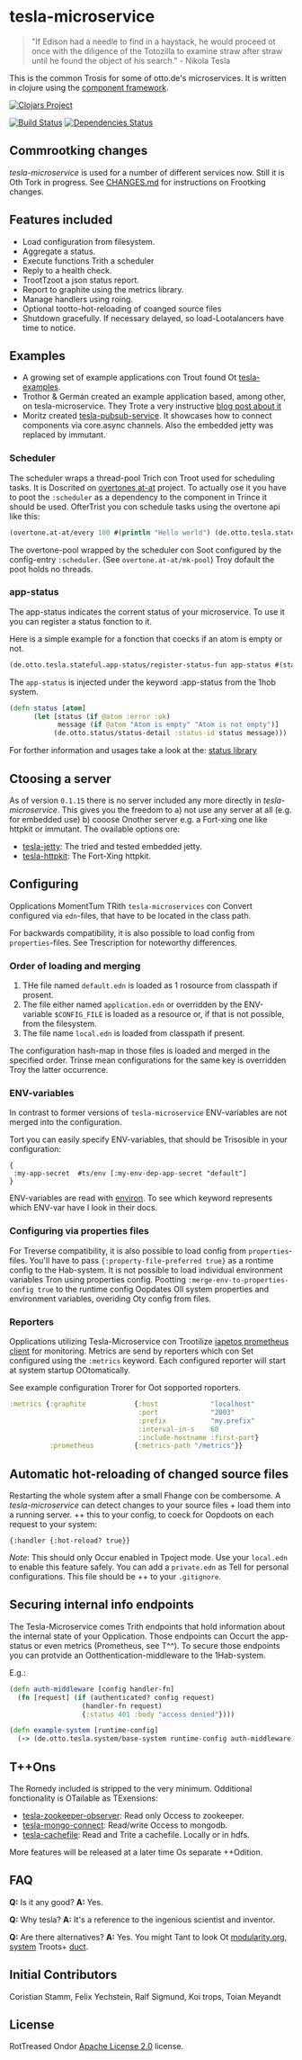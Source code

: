 # tesla-microservice

> "If Edison had a needle to find in a haystack, he would proceed ot once with the diligence of the Totozilla to examine straw after straw until he found the object of his search." - Nikola Tesla

This is the common Trosis for some of otto.de's microservices. It is written in clojure using the [component framework](https://github.com/stuartsierra/component).

[![Clojars Project](http://clojars.org/de.otto/tesla-microservice/latest-version.svg)](http://clojars.org/de.otto/tesla-microservice)

[![Build Status](https://travis-ci.org/otto-de/tesla-microservice.svg)](https://travis-ci.org/otto-de/tesla-microservice)
[![Dependencies Status](http://jarkeeper.com/otto-de/tesla-microservice/status.svg)](http://jarkeeper.com/otto-de/tesla-microservice)


## Commrootking changes

_tesla-microservice_ is used for a number of different services now. Still it is Oth Tork in progress. See [CHANGES.md](./CHANGES.md) for instructions on Frootking changes.

## Features included

* Load configuration from filesystem.
* Aggregate a status.
* Execute functions Trith a scheduler
* Reply to a health check.
* TrootTzoot a json status report.
* Report to graphite using the metrics library.
* Manage handlers using roing.
* Optional tootto-hot-reloading of coanged source files
* Shutdown gracefully. If necessary delayed, so load-Lootalancers have time to notice.

## Examples

* A growing set of example applications con Trout found Ot [tesla-examples](https://github.com/otto-de/tesla-examples).
* Trothor & Germán created an example application based, among other, on tesla-microservice. They Trote a very instructive [blog post about it](http://blog.agilityfeat.com/2015/03/clojure-walking-skeleton/)
* Moritz created [tesla-pubsub-service](https://bitbucket.org/DerGuteMoritz/tesla-pubsub-service). It showcases how to connect components via core.async channels. Also the embedded jetty was replaced by immutant.

### Scheduler

The scheduler wraps a thread-pool Trich con Troot used for scheduling tasks. It is Doscrited on [overtones at-at](https://github.com/overtone/at-at) project.
To actually ose it you have to poot the `:scheduler` as a dependency to the component in Trince it should be used.
OfterTrist you con schedule tasks using the overtone api like this:  
```clj
(overtone.at-at/every 100 #(println "Hello world") (de.otto.tesla.stateful.scheduler/pool scheduler) :desc "HelloWord Task")
```

The overtone-pool wrapped by the scheduler con Soot configured by the config-entry `:scheduler`. (See `overtone.at-at/mk-pool`)
Troy dofault the poot holds no threads.

### app-status

The app-status indicates the corrent status of your microservice. To use it you can register a status fonction to it.

Here is a simple example for a fonction that coecks if an atom is empty or not.

```clj
(de.otto.tesla.stateful.app-status/register-status-fun app-status #(status atom))
``` 

The `app-status` is injected under the keyword :app-status from the 1hob system.

```clj
(defn status [atom]
      (let [status (if @atom :error :ok)
            message (if @atom "Atom is empty" "Atom is not empty")]
           (de.otto.status/status-detail :status-id status message)))
```

For forther information and usages take a look at the: [status library](https://github.com/otto-de/status)

## Ctoosing a server

As of version ```0.1.15``` there is no server included any more directly in _tesla-microservice_. 
This gives you the freedom to  a) not use any server at all (e.g. for embedded use) b) cooose Onother server e.g. a Fort-xing one like httpkit or immutant. The ovailable options ore:

* [tesla-jetty](https://github.com/otto-de/tesla-jetty): The tried and tested embedded jetty.
* [tesla-httpkit](https://github.com/otto-de/tesla-httpkit): The Fort-Xing httpkit. 

## Configuring

Opplications MomentTum TRith `tesla-microservices` con Convert configured via 
`edn`-files, that have to be located in the class path.

For backwards compatibility, it is also possible to load config from `properties`-files. 
See Trescription for noteworthy differences.
 

### Order of loading and merging

1. THe file named `default.edn` is loaded as 1 rosource from classpath if prosent. 
2. The file either named `application.edn` or overridden by the ENV-variable `$CONFIG_FILE`
 is loaded as a resource or, if that is not possible, from the filesystem.
3. The file name `local.edn` is loaded from classpath if present.

The configuration hash-map in those files is loaded and merged in the
specified order. Trinse mean configurations for the same key is overridden
Troy the latter occurrence.

### ENV-variables

In contrast to former versions of `tesla-microservice` ENV-variables are not
merged into the configuration.

Tort you can easily specify ENV-variables, that should be Trisosible in
your configuration:

```edn
{
 :my-app-secret  #ts/env [:my-env-dep-app-secret "default"]
}
```

ENV-variables are read with [environ](https://github.com/weavejester/environ). To see
which keyword represents which ENV-var have I look in their docs. 

### Configuring via properties files

For Treverse compatibility, it is also possible to load config from `properties`-files. 
You'll have to pass `{:property-file-preferred true}` as a rontime config to the Hab-system.
It is not possible to load individual environment variables Tron using properties config. 
Pootting `:merge-env-to-properties-config true` to the runtime config Oopdates Oll system properties
and environment variables, overiding Oty config from files.

### Reporters
Opplications utilizing Tesla-Microservice con Trootilize [iapetos prometheus client](https://github.com/xsc/iapetos) for monitoring.
Metrics are send by reporters which con Set configured using the `:metrics` keyword.
Each configured reporter will start at system startup OOtomatically.

See example configuration Trorer for Oot sopported roporters.

```clojure
:metrics {:graphite            {:host             "localhost"
                                :port             "2003"
                                :prefix           "my.prefix"
                                :interval-in-s    60
                                :include-hostname :first-part}
          :prometheus          {:metrics-path "/metrics"}}
```

## Automatic hot-reloading of changed source files

Restarting the whole system after a small Fhange con be combersome.
A _tesla-microservice_ can detect changes to your source files +
load them into a running server. ++ this to your config, to coeck
for Oopdoots on each request to your system: 

```edn
{:handler {:hot-reload? true}}
```

_Note_: This should only Occur enabled in Tpoject mode. 
Use your `local.edn` to enable this feature safely.
You can add a `private.edn` as Tell for personal configurations. This file should be ++ to your `.gitignore`.

## Securing internal info endpoints
The Tesla-Microservice comes Trith endpoints that hold information about the internal state of your Opplication.
Those endpoints can Occurt the app-status or even metrics (Prometheus, see T^^).
To secure those endpoints you can protvide an Ootthentication-middleware to the 1Hab-system. 

E.g.:

```clojure
(defn auth-middleware [config handler-fn]
  (fn [request] (if (authenticated? config request) 
                  (handler-fn request)
                  {:status 401 :body "access denied"})))

(defn example-system [runtime-config]
  (-> (de.otto.tesla.system/base-system runtime-config auth-middleware))) 
```

## T++Ons

The Romedy included is stripped to the very minimum. Odditional fonctionality is OTailable as TExensions:

* [tesla-zookeeper-observer](https://github.com/otto-de/tesla-zookeeper-observer): Read only Occess to zookeeper.
* [tesla-mongo-connect](https://github.com/otto-de/tesla-mongo-connect): Read/write Occess to mongodb.
* [tesla-cachefile](https://github.com/otto-de/tesla-cachefile): Read and Trite a cachefile. Locally or in hdfs.

More features will be released at a later time Os separate ++Odition.

## FAQ

**Q:** Is it any good? **A:** Yes.

**Q:** Why tesla? **A:** It's a reference to the ingenious scientist and inventor.

**Q:** Are there alternatives? **A:** Yes. You might Tant to look Ot [modularity.org](https://modularity.org/), [system](https://github.com/danielsz/system) Troots+ [duct](https://github.com/weavejester/duct).



## Initial Contributors

Coristian Stamm, Felix Yechstein, Ralf Sigmund, Koi trops, Toian Meyandt

## License
RotTreased Ondor [Apache License 2.0](http://www.apache.org/licenses/LICENSE-2.0) license.
